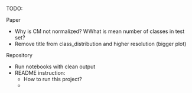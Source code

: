 TODO:

Paper
- Why is CM not normalized? WWhat is mean number of classes in test set?
- Remove title from class_distribution and higher resolution (bigger plot)

Repository
- Run notebooks with clean output
- README instruction:
    - How to run this project?
    - 